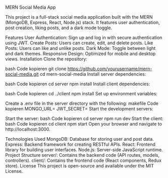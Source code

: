 MERN Social Media App



This project is a full-stack social media application built with the MERN (MongoDB, Express, React, Node.js) stack. 
It features user authentication, post creation, liking posts, and a dark mode toggle.

Features
User Authentication: Sign up and log in with secure authentication using JWT.
Create Posts: Users can create, edit, and delete posts.
Like Posts: Users can like and unlike posts.
Dark Mode: Toggle between light and dark themes.
Responsive Design: Optimized for mobile and desktop views.
Installation
Clone the repository:

bash
Code kopieren
git clone https://github.com/yourusername/mern-social-media.git
cd mern-social-media
Install server dependencies:

bash
Code kopieren
cd server
npm install
Install client dependencies:

bash
Code kopieren
cd ../client
npm install
Set up environment variables:

Create a .env file in the server directory with the following:
makefile
Code kopieren
MONGO_URL=<Your MongoDB Connection String>
JWT_SECRET=<Your JWT Secret>
Start the development servers:

Start the server:
bash
Code kopieren
cd server
npm run dev
Start the client:
bash
Code kopieren
cd client
npm start
Open your browser and navigate to http://localhost:3000.

Technologies Used
MongoDB: Database for storing user and post data.
Express: Backend framework for creating RESTful APIs.
React: Frontend library for building user interfaces.
Node.js: Server-side JavaScript runtime.
Project Structure
server/: Contains the backend code (API routes, models, controllers).
client/: Contains the frontend code (React components, Redux store).
License
This project is open-source and available under the MIT License.


